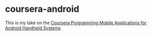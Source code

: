 coursera-android
================

This is my take on the [Coursera Programming Mobile Applications for Android Handheld Systems](https://class.coursera.org/android-002)
